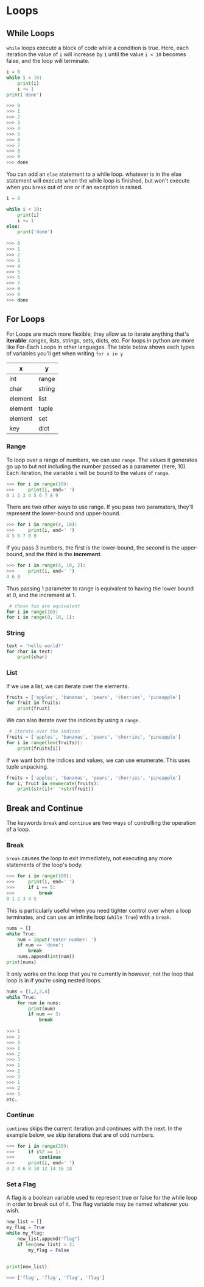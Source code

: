 
# Loops


## While Loops

`while` loops execute a block of code while a condition is true. Here, each iteration the value of `i` will increase by `1` until the value `i < 10` becomes false, and the loop will terminate.

```python
i = 0
while i < 10:
    print(i)
    i += 1
print('done')

>>> 0
>>> 1
>>> 2
>>> 3
>>> 4
>>> 5
>>> 6
>>> 7
>>> 8
>>> 9
>>> done
```
You can add an `else` statement to a while loop. whatever is in the else statement will execute when the while loop is finished, but won't execute when you `break` out of one or if an exception is raised.
```python
i = 0

while i < 10:
    print(i)
    i += 1
else:
    print('done')
    
>>> 0
>>> 1
>>> 2
>>> 3
>>> 4
>>> 5
>>> 6
>>> 7
>>> 8
>>> 9
>>> done
```

## For Loops


For Loops are much more flexible, they allow us to iterate anything that's **iterable**: ranges, lists, strings, sets, dicts, etc. For loops in python are more like For-Each Loops in other languages. The table below shows each types of variables you'll get when writing `for x in y`

| x | y |
|--- |--- |
| int | range |
| char | string |
| element | list |
| element | tuple |
| element | set |
| key | dict |

### Range

To loop over a range of numbers, we can use `range`. The values it generates go up to but not including the number passed as a parameter (here, 10). Each iteration, the variable `i` will be bound to the values of `range`.

```python
>>> for i in range(10):
>>>     print(i, end=' ')
0 1 2 3 4 5 6 7 8 9
```

There are two other ways to use range. If you pass two paramaters, they'll represent the lower-bound and upper-bound.

```python
>>> for i in range(4, 10):
>>>     print(i, end=' ')
4 5 6 7 8 9
```

If you pass 3 numbers, the first is the lower-bound, the second is the upper-bound, and the third is the **increment**.

```python
>>> for i in range(4, 10, 2):
>>>     print(i, end=' ')
4 6 8
``` 

Thus passing 1 parameter to range is equivalent to having the lower bound at 0, and the increment at 1.

```python
 # these two are equivalent
for i in range(10):
for i in range(0, 10, 1):
```



### String

```python
text = 'hello world!'
for char in text:
    print(char) 
```




### List

If we use a list, we can iterate over the elements.
```python
fruits = ['apples', 'bananas', 'pears', 'cherries', 'pineapple']
for fruit in fruits:
    print(fruit)
```

We can also iterate over the indices by using a `range`.
```python
 # iterate over the indices
fruits = ['apples', 'bananas', 'pears', 'cherries', 'pineapple']
for i in range(len(fruits)):
    print(fruits[i])
```

If we want both the indices and values, we can use enumerate. This uses tuple unpacking.
```python
fruits = ['apples', 'bananas', 'pears', 'cherries', 'pineapple']
for i, fruit in enumerate(fruits):
    print(str(i)+' '+str(fruit))
```


## Break and Continue

The keywords `break` and `continue` are two ways of controlling the operation of a loop.

### Break
`break` causes the loop to exit immediately, not executing any more statements of the loop's body.

```python
>>> for i in range(100):
>>>     print(i, end=' ')
>>>     if i == 5:
>>>         break
0 1 2 3 4 5
```

This is particularly useful when you need tighter control over when a loop terminates, and can use an infinite loop (`while True`) with a `break`.

```python
nums = []
while True:
    num = input('enter number: ')
    if num == 'done':
        break
    nums.append(int(num))
print(nums)
```
It only works on the loop that you're currently in however, not the loop that loop is in if you're using nested loops.
```python
nums = [1,2,3,4]
while True:
    for num in nums:
        print(num)
        if num == 3:
            break
   
>>> 1
>>> 2
>>> 3
>>> 1
>>> 2
>>> 3
>>> 1
>>> 2
>>> 3
>>> 1
>>> 2
>>> 3
etc.
```

### Continue
`continue` skips the current iteration and continues with the next. In the example below, we skip iterations that are of odd numbers.

```python
>>> for i in range(20):
>>>     if i%2 == 1:
>>>         continue
>>>     print(i, end=' ')
0 2 4 6 8 10 12 14 16 18
```

### Set a Flag
A flag is a boolean variable used to represent true or false for the while loop in order to break out of it.
The flag variable may be named whatever you wish.
```python
new_list = []
my_flag = True
while my_flag:
    new_list.append("flag")
    if len(new_list) > 3:
        my_flag = False


print(new_list)

>>> ['flag', 'flag', 'flag', 'flag']
```
